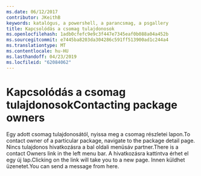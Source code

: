 ```yaml
---
ms.date: 06/12/2017
contributor: JKeithB
keywords: katalógus, a powershell, a parancsmag, a psgallery
title: Kapcsolódás a csomag tulajdonosok
ms.openlocfilehash: 1adb0cfefc9e9c3f447e7345eaf0b088a04a452b
ms.sourcegitcommit: e7445ba8203da304286c591ff513900ad1c244a4
ms.translationtype: MT
ms.contentlocale: hu-HU
ms.lasthandoff: 04/23/2019
ms.locfileid: "62084062"
---
```

# <a name="contacting-package-owners"></a><span data-ttu-id="2fdf7-103">Kapcsolódás a csomag tulajdonosok</span><span class="sxs-lookup"><span data-stu-id="2fdf7-103">Contacting package owners</span></span>

<span data-ttu-id="2fdf7-104">Egy adott csomag tulajdonosától, nyissa meg a csomag részletei lapon.</span><span class="sxs-lookup"><span data-stu-id="2fdf7-104">To contact owner of a particular package, navigate to the package detail page.</span></span>
<span data-ttu-id="2fdf7-105">Nincs tulajdonos hivatkozásra a bal oldali menüsáv partner.</span><span class="sxs-lookup"><span data-stu-id="2fdf7-105">There is a contact Owners link in the left menu bar.</span></span>
<span data-ttu-id="2fdf7-106">A hivatkozásra kattintva érhet el egy új lap.</span><span class="sxs-lookup"><span data-stu-id="2fdf7-106">Clicking on the link will take you to a new page.</span></span>
<span data-ttu-id="2fdf7-107">Innen küldhet üzenetet.</span><span class="sxs-lookup"><span data-stu-id="2fdf7-107">You can send a message from here.</span></span>
